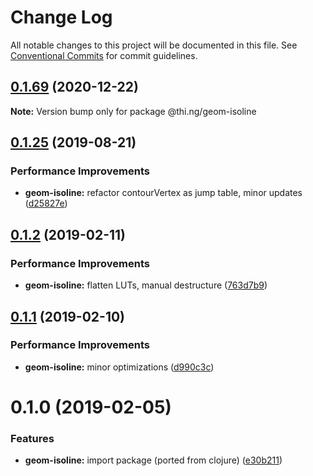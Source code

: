 # Change Log

All notable changes to this project will be documented in this file.
See [Conventional Commits](https://conventionalcommits.org) for commit guidelines.

## [0.1.69](https://github.com/thi-ng/umbrella/compare/@thi.ng/geom-isoline@0.1.68...@thi.ng/geom-isoline@0.1.69) (2020-12-22)

**Note:** Version bump only for package @thi.ng/geom-isoline





## [0.1.25](https://github.com/thi-ng/umbrella/compare/@thi.ng/geom-isoline@0.1.24...@thi.ng/geom-isoline@0.1.25) (2019-08-21)

### Performance Improvements

* **geom-isoline:** refactor contourVertex as jump table, minor updates ([d25827e](https://github.com/thi-ng/umbrella/commit/d25827e))

## [0.1.2](https://github.com/thi-ng/umbrella/compare/@thi.ng/geom-isoline@0.1.1...@thi.ng/geom-isoline@0.1.2) (2019-02-11)

### Performance Improvements

* **geom-isoline:** flatten LUTs, manual destructure ([763d7b9](https://github.com/thi-ng/umbrella/commit/763d7b9))

## [0.1.1](https://github.com/thi-ng/umbrella/compare/@thi.ng/geom-isoline@0.1.0...@thi.ng/geom-isoline@0.1.1) (2019-02-10)

### Performance Improvements

* **geom-isoline:** minor optimizations ([d990c3c](https://github.com/thi-ng/umbrella/commit/d990c3c))

# 0.1.0 (2019-02-05)

### Features

* **geom-isoline:** import package (ported from clojure) ([e30b211](https://github.com/thi-ng/umbrella/commit/e30b211))
